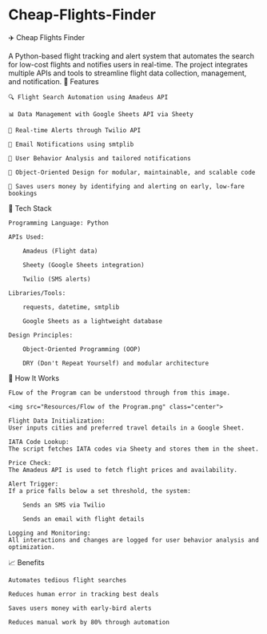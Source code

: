 # Cheap-Flights-Finder
✈️ Cheap Flights Finder

A Python-based flight tracking and alert system that automates the search for low-cost flights and notifies users in real-time. The project integrates multiple APIs and tools to streamline flight data collection, management, and notification.
🚀 Features

    🔍 Flight Search Automation using Amadeus API

    📊 Data Management with Google Sheets API via Sheety

    📱 Real-time Alerts through Twilio API

    📧 Email Notifications using smtplib

    👤 User Behavior Analysis and tailored notifications

    🧱 Object-Oriented Design for modular, maintainable, and scalable code

    💸 Saves users money by identifying and alerting on early, low-fare bookings

🧰 Tech Stack

    Programming Language: Python

    APIs Used:

        Amadeus (Flight data)

        Sheety (Google Sheets integration)

        Twilio (SMS alerts)

    Libraries/Tools:

        requests, datetime, smtplib

        Google Sheets as a lightweight database

    Design Principles:

        Object-Oriented Programming (OOP)

        DRY (Don't Repeat Yourself) and modular architecture

📌 How It Works

    FLow of the Program can be understood through from this image.

    <img src="Resources/Flow of the Program.png" class="center">

    Flight Data Initialization:
    User inputs cities and preferred travel details in a Google Sheet.

    IATA Code Lookup:
    The script fetches IATA codes via Sheety and stores them in the sheet.

    Price Check:
    The Amadeus API is used to fetch flight prices and availability.

    Alert Trigger:
    If a price falls below a set threshold, the system:

        Sends an SMS via Twilio

        Sends an email with flight details

    Logging and Monitoring:
    All interactions and changes are logged for user behavior analysis and optimization.

📈 Benefits

    Automates tedious flight searches

    Reduces human error in tracking best deals

    Saves users money with early-bird alerts

    Reduces manual work by 80% through automation

